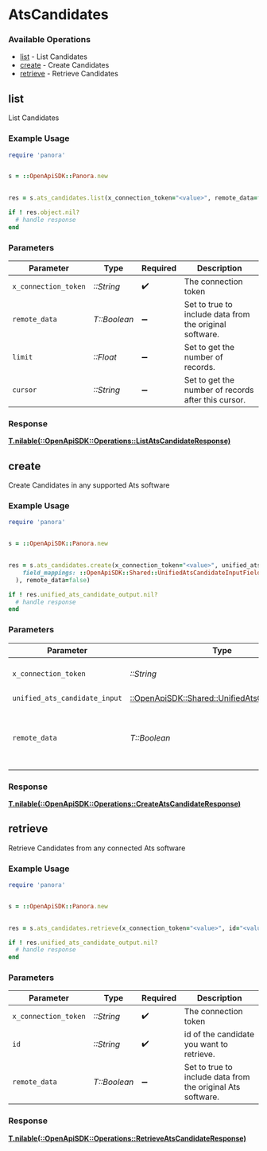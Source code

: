 # AtsCandidates


### Available Operations

* [list](#list) - List  Candidates
* [create](#create) - Create Candidates
* [retrieve](#retrieve) - Retrieve Candidates

## list

List  Candidates

### Example Usage

```ruby
require 'panora'


s = ::OpenApiSDK::Panora.new

    
res = s.ats_candidates.list(x_connection_token="<value>", remote_data=false, limit=7685.78, cursor="<value>")

if ! res.object.nil?
  # handle response
end

```

### Parameters

| Parameter                                               | Type                                                    | Required                                                | Description                                             |
| ------------------------------------------------------- | ------------------------------------------------------- | ------------------------------------------------------- | ------------------------------------------------------- |
| `x_connection_token`                                    | *::String*                                              | :heavy_check_mark:                                      | The connection token                                    |
| `remote_data`                                           | *T::Boolean*                                            | :heavy_minus_sign:                                      | Set to true to include data from the original software. |
| `limit`                                                 | *::Float*                                               | :heavy_minus_sign:                                      | Set to get the number of records.                       |
| `cursor`                                                | *::String*                                              | :heavy_minus_sign:                                      | Set to get the number of records after this cursor.     |


### Response

**[T.nilable(::OpenApiSDK::Operations::ListAtsCandidateResponse)](../../models/operations/listatscandidateresponse.md)**


## create

Create Candidates in any supported Ats software

### Example Usage

```ruby
require 'panora'


s = ::OpenApiSDK::Panora.new

    
res = s.ats_candidates.create(x_connection_token="<value>", unified_ats_candidate_input=::OpenApiSDK::Shared::UnifiedAtsCandidateInput.new(
    field_mappings: ::OpenApiSDK::Shared::UnifiedAtsCandidateInputFieldMappings.new(),
  ), remote_data=false)

if ! res.unified_ats_candidate_output.nil?
  # handle response
end

```

### Parameters

| Parameter                                                                                         | Type                                                                                              | Required                                                                                          | Description                                                                                       |
| ------------------------------------------------------------------------------------------------- | ------------------------------------------------------------------------------------------------- | ------------------------------------------------------------------------------------------------- | ------------------------------------------------------------------------------------------------- |
| `x_connection_token`                                                                              | *::String*                                                                                        | :heavy_check_mark:                                                                                | The connection token                                                                              |
| `unified_ats_candidate_input`                                                                     | [::OpenApiSDK::Shared::UnifiedAtsCandidateInput](../../models/shared/unifiedatscandidateinput.md) | :heavy_check_mark:                                                                                | N/A                                                                                               |
| `remote_data`                                                                                     | *T::Boolean*                                                                                      | :heavy_minus_sign:                                                                                | Set to true to include data from the original Ats software.                                       |


### Response

**[T.nilable(::OpenApiSDK::Operations::CreateAtsCandidateResponse)](../../models/operations/createatscandidateresponse.md)**


## retrieve

Retrieve Candidates from any connected Ats software

### Example Usage

```ruby
require 'panora'


s = ::OpenApiSDK::Panora.new

    
res = s.ats_candidates.retrieve(x_connection_token="<value>", id="<value>", remote_data=false)

if ! res.unified_ats_candidate_output.nil?
  # handle response
end

```

### Parameters

| Parameter                                                   | Type                                                        | Required                                                    | Description                                                 |
| ----------------------------------------------------------- | ----------------------------------------------------------- | ----------------------------------------------------------- | ----------------------------------------------------------- |
| `x_connection_token`                                        | *::String*                                                  | :heavy_check_mark:                                          | The connection token                                        |
| `id`                                                        | *::String*                                                  | :heavy_check_mark:                                          | id of the candidate you want to retrieve.                   |
| `remote_data`                                               | *T::Boolean*                                                | :heavy_minus_sign:                                          | Set to true to include data from the original Ats software. |


### Response

**[T.nilable(::OpenApiSDK::Operations::RetrieveAtsCandidateResponse)](../../models/operations/retrieveatscandidateresponse.md)**

